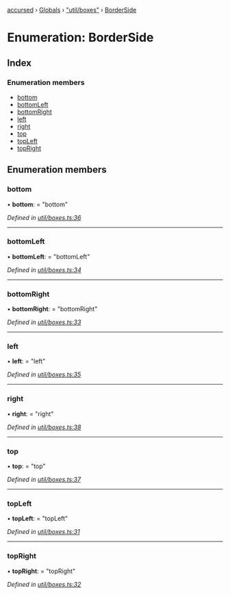 [accursed](../README.md) › [Globals](../globals.md) › ["util/boxes"](../modules/_util_boxes_.md) › [BorderSide](_util_boxes_.borderside.md)

# Enumeration: BorderSide

## Index

### Enumeration members

* [bottom](_util_boxes_.borderside.md#bottom)
* [bottomLeft](_util_boxes_.borderside.md#bottomleft)
* [bottomRight](_util_boxes_.borderside.md#bottomright)
* [left](_util_boxes_.borderside.md#left)
* [right](_util_boxes_.borderside.md#right)
* [top](_util_boxes_.borderside.md#top)
* [topLeft](_util_boxes_.borderside.md#topleft)
* [topRight](_util_boxes_.borderside.md#topright)

## Enumeration members

###  bottom

• **bottom**: = "bottom"

*Defined in [util/boxes.ts:36](https://github.com/cancerberoSgx/accursed/blob/5b2518e/src/util/boxes.ts#L36)*

___

###  bottomLeft

• **bottomLeft**: = "bottomLeft"

*Defined in [util/boxes.ts:34](https://github.com/cancerberoSgx/accursed/blob/5b2518e/src/util/boxes.ts#L34)*

___

###  bottomRight

• **bottomRight**: = "bottomRight"

*Defined in [util/boxes.ts:33](https://github.com/cancerberoSgx/accursed/blob/5b2518e/src/util/boxes.ts#L33)*

___

###  left

• **left**: = "left"

*Defined in [util/boxes.ts:35](https://github.com/cancerberoSgx/accursed/blob/5b2518e/src/util/boxes.ts#L35)*

___

###  right

• **right**: = "right"

*Defined in [util/boxes.ts:38](https://github.com/cancerberoSgx/accursed/blob/5b2518e/src/util/boxes.ts#L38)*

___

###  top

• **top**: = "top"

*Defined in [util/boxes.ts:37](https://github.com/cancerberoSgx/accursed/blob/5b2518e/src/util/boxes.ts#L37)*

___

###  topLeft

• **topLeft**: = "topLeft"

*Defined in [util/boxes.ts:31](https://github.com/cancerberoSgx/accursed/blob/5b2518e/src/util/boxes.ts#L31)*

___

###  topRight

• **topRight**: = "topRight"

*Defined in [util/boxes.ts:32](https://github.com/cancerberoSgx/accursed/blob/5b2518e/src/util/boxes.ts#L32)*
